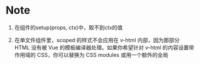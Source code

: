 # Note

1. 在组件的setup(props, ctx)中，取不到ctx的值

2. 在单文件组件里，scoped 的样式不会应用在 v-html 内部，因为那部分 HTML 没有被 Vue 的模板编译器处理。如果你希望针对 v-html 的内容设置带作用域的 CSS，你可以替换为 CSS modules 或用一个额外的全局 <style> 元素手动设置类似 BEM 的作用域策略。

3. 路由history模式打包页面一片空白，现采用hash模式

(Vue项目打包后页面一片空白的解决方法)[https://blog.csdn.net/liuhailong2014/article/details/90898339]

4. 打包路径不对，需在vite.config.js中配置base: './'

5. 打包后，ctx.$api为undefined

ctx代替this只适用于开发阶段，如果将项目打包放到生产服务器上运行，就会出错，ctx无法获取路由和全局挂载对象的。此问题的解决方案就是使用proxy替代ctx

https://blog.csdn.net/qq_39115469/article/details/113817592

https://blog.csdn.net/MZS_ym/article/details/108866013

6. 怎么配置开发环境和生产环境的server



### TypeScript

1. fn的类型该怎么声明，现在使用的是Function

2. vue+typescript项目@引入无法找到模块问题，需要在tsconfig.json中配置
`
{
  "compilerOptions": {
   "baseUrl": ".",
   "paths": {
     "@/*": ["*","src/*"]
   }
  }
}
`

3. typescript+vue踩过的坑-常见报错

main.ts报错（ Cannot find module './App.vue'.）

https://www.jianshu.com/p/55cc2fa5d434